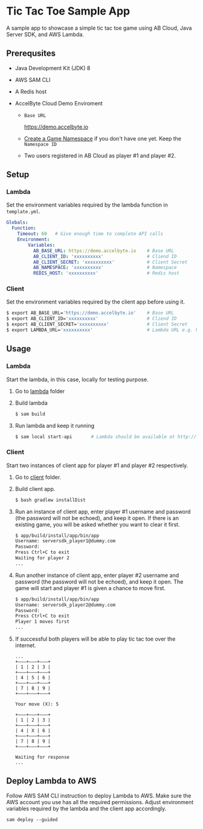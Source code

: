 # Tic Tac Toe Sample App

A sample app to showcase a simple tic tac toe game using AB Cloud, Java Server SDK, and AWS Lambda.

## Prerequsites

* Java Development Kit (JDK) 8

* AWS SAM CLI

* A Redis host

* AccelByte Cloud Demo Enviroment

    * `Base URL` 
      
        https://demo.accelbyte.io

    * [Create a Game Namespace](https://docs.accelbyte.io/esg/uam/namespaces.html#tutorials) if you don't have one yet. Keep the `Namespace ID`
        

    * Two users registered in AB Cloud as player #1 and player #2.

    

## Setup

### Lambda

Set the environment variables required by the lambda function in `template.yml`.

```yml
Globals:
  Function:
    Timeout: 60   # Give enough time to complete API calls
    Environment:
        Variables:
          AB_BASE_URL: https://demo.accelbyte.io    # Base URL
          AB_CLIENT_ID: 'xxxxxxxxxx'                # Cliend ID
          AB_CLIENT_SECRET: 'xxxxxxxxxx'            # Client Secret
          AB_NAMESPACE: 'xxxxxxxxxx'                # Namespace
          REDIS_HOST: 'xxxxxxxxxx'                  # Redis host
```

### Client

Set the environment variables required by the client app before using it.

```bash
$ export AB_BASE_URL='https://demo.accelbyte.io'    # Base URL
$ export AB_CLIENT_ID='xxxxxxxxxx'                  # Cliend ID
$ export AB_CLIENT_SECRET='xxxxxxxxxx'              # Client Secret
$ export LAMBDA_URL='xxxxxxxxxx'                    # Lambda URL e.g. http://127.0.0.1:3000/tictactoe if running locally
```

## Usage

### Lambda

Start the lambda, in this case, locally for testing purpose.

1. Go to [lambda](lambda) folder

2. Build lambda

    ```bash
    $ sam build
    ```

3. Run lambda and keep it running

    ```bash
    $ sam local start-api       # Lambda should be available at http://127.0.0.1:3000/tictactoe
    ```

### Client

Start two instances of client app for player #1 and player #2 respectively.

1. Go to [client](client) folder.

2. Build client app.

    ```bash
    $ bash gradlew installDist
    ```

3. Run an instance of client app, enter player #1 username and password (the password will not be echoed), and keep it open. If there is an existing game, you will be asked whether you want to clear it first.

    ```bash
    $ app/build/install/app/bin/app                                                                                         
    Username: serversdk_player1@dummy.com
    Password: 
    Press Ctrl+C to exit
    Waiting for player 2
    ...
    ```

4. Run another instance of client app, enter player #2 username and password (the password will not be echoed), and keep it open. The game will start and player #1 is given a chance to move first.

    ```bash
    $ app/build/install/app/bin/app                                                                                          
    Username: serversdk_player2@dummy.com
    Password: 
    Press Ctrl+C to exit
    Player 1 moves first
    ...
    ```
5. If successful both players will be able to play tic tac toe over the internet.

    ```
    ...
    +―――+―――+―――+
    | 1 | 2 | 3 |
    +―――+―――+―――+
    | 4 | 5 | 6 |
    +―――+―――+―――+
    | 7 | 8 | 9 |
    +―――+―――+―――+

    Your move (X): 5

    +―――+―――+―――+
    | 1 | 2 | 3 |
    +―――+―――+―――+
    | 4 | X | 6 |
    +―――+―――+―――+
    | 7 | 8 | 9 |
    +―――+―――+―――+

    Waiting for response
    ...
    ```

## Deploy Lambda to AWS

Follow AWS SAM CLI instruction to deploy Lambda to AWS. Make sure the AWS account you use has all the required permissions. Adjust environment variables required by the lambda and the client app accordingly.

```
sam deploy --guided
```
